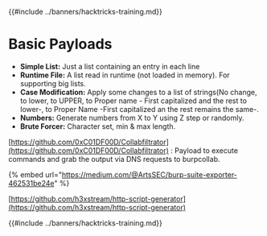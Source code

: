{{#include ../banners/hacktricks-training.md}}

# Basic Payloads

- **Simple List:** Just a list containing an entry in each line
- **Runtime File:** A list read in runtime (not loaded in memory). For supporting big lists.
- **Case Modification:** Apply some changes to a list of strings(No change, to lower, to UPPER, to Proper name - First capitalized and the rest to lower-, to Proper Name -First capitalized an the rest remains the same-.
- **Numbers:** Generate numbers from X to Y using Z step or randomly.
- **Brute Forcer:** Character set, min & max length.

[https://github.com/0xC01DF00D/Collabfiltrator](https://github.com/0xC01DF00D/Collabfiltrator) : Payload to execute commands and grab the output via DNS requests to burpcollab.

{% embed url="https://medium.com/@ArtsSEC/burp-suite-exporter-462531be24e" %}

[https://github.com/h3xstream/http-script-generator](https://github.com/h3xstream/http-script-generator)

{{#include ../banners/hacktricks-training.md}}

